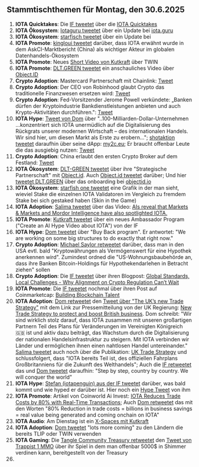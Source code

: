 ## Stammtischthemen für Montag, den 30.6.2025

1. **IOTA Quicktakes**: Die [IF tweetet](https://x.com/iota/status/1937073280273273309) über die [IOTA Quicktakes](https://x.com/iota/status/1937073280273273309)
2. **IOTA Ökosystem**: [Iotaguru tweetet](https://x.com/iota_guru/status/1937198220293410886) über ein Update bei [iota.guru](https://www.iota.guru/)
3. **IOTA Ökosystem**: [starfisch tweetet](https://x.com/starfishoneiota/status/1937546536532983918) über ein Update bei 
4. **IOTA Promote**: [kingloui tweetet](https://x.com/kingloui96/status/1937189690538344822) darüber, dass IOTA erwähnt wurde in dem AskCI-Marktbericht (China) als wichtiger Akteur im globalen Datenhandels-Ökosystem
5. **IOTA Promote**: Neues [Short Video von Kutkraft](https://x.com/kutkraft/status/1937437627692839191) über TWIN
6. **IOTA Promote**: [DLT.GREEN tweetet](https://x.com/dlt_green/status/1937554725378851161) ein anschauliches Video über [Object.ID](objectid.io)
7. **Crypto Adoption**: Mastercard Partnerschaft mit Chainlink: [Tweet](https://x.com/WatcherGuru/status/1937534380164948047)
8. **Crypto Adoption**: Der CEO von Robinhood glaubt Crypto das traditionelle Finanzwesen ersetzen wird: [Tweet](https://x.com/Vivek4real_/status/1937543816510062616)
9. **Crypto Adoption**: Fed-Vorsitzender Jerome Powell verkündete: „Banken dürfen der Kryptoindustrie Bankdienstleistungen anbieten und auch Krypto-Aktivitäten durchführen.": [Tweet](https://x.com/BitcoinMagazine/status/1937530113127829951)
10. **IOTA Hype**: [Tweet von Dom](https://x.com/DomSchiener/status/1937501860501315843) über "..100-Milliarden-Dollar-Unternehmen ...konzentriert sich IOTA unermüdlich auf die Digitalisierung des Rückgrats unserer modernen Wirtschaft – des internationalen Handels. Wir sind hier, um diesen Markt als Erste zu erobern..."; [shotaktion tweetet](https://x.com/shortaktien/status/1937859217227923946) daraufhin über seine dApp: [my2c.eu](https://my2c.eu/); Er braucht offenbar Leute die das ausgiebig nutzen: [Tweet](https://x.com/shortaktien/status/1938247451133051141)
11. **Crypto Adoption**: China erlaubt den ersten Crypto Broker auf dem Festland: [Tweet](https://x.com/pete_rizzo_/status/1937805122433671466)
12. **IOTA Ökosystem**: [DLT-GREEN tweetet](https://x.com/dlt_green/status/1938258666479665278) über ihre "Strategische Partnerschaft" mit [Object.id](https://x.com/ObjectID_io). Auch [Object.id tweetet](https://x.com/ObjectID_io/status/1938260280833937712) darüber; Und hier [tweetet DLT.GREEN](https://x.com/dlt_green/status/1937886558113206366) über das onboarding bei [objectid.io](https://objectid.io/)
13. **IOTA Ökosystem**: [starfish one tweetet](https://x.com/starfishoneiota/status/1937546536532983918) eine Grafik in der man sieht, wieviel Stake die einzelnen IOTA Validatoren im Vergleich zu fremdem Stake bei sich gestaked haben (Skin in the Game)
14. **IOTA Adoption**: [Salima tweetet](https://x.com/Salimasbegum/status/1937628942095335520) über das Video: [AIs reveal that Markets & Markets and Mordor Intelligence have also spotlighted IOTA.](https://youtu.be/NDmEWXefgKUf)
15. **IOTA Promote**: [Kutkraft tweetet](https://x.com/kutkraft/status/1937732182409461891) über ein neues Ambassador Program ("Create an AI Hype Video about IOTA") von der IF
16. **IOTA Hype**: [Dom tweetet](https://x.com/DomSchiener/status/1937507803477778663) über "Buy Back program". Er antwortet: "We are working on some big structures to do exactly that right now." 
17. **Crypto Adoption**: [Michael Saylor retweetet](https://x.com/saylor/status/1937971156910285011) darüber, dass man in den USA evtl. bald "Kryptowährungen als Vermögenswert für eine Hypothek anerkennen wird". Zumindest ordned die "US-Wohnungsbaubehörde an, dass ihre Banken Bitcoin-Holdings für Hypothekendarlehen in Betracht ziehen" sollen
18. **Crypto Adoption**: Die [IF tweetet](https://x.com/iota/status/1938220711882965050) über ihren Blogpost: [Global Standards, Local Challenges - Why Alignment on Crypto Regulation Can’t Wait](https://blog.iota.org/iota-response-fsb/)
19. **IOTA Promote**: Die [IF tweetet](https://x.com/iota/status/1938583099413016577) nochmal über ihren Post auf Coinmarketcap: [Building Blockchain Talent](https://coinmarketcap.com/community/articles/68513cb677d91954e4496b35/)
20. **IOTA Adoption**: [Dom retweetet](https://x.com/DomSchiener/status/1938698588739273024) den [Tweet über "The UK’s new Trade Strategy"](https://x.com/biztradegovuk/status/1938126350063227183) mit dem Link zur Pressemitteilung von der UK Regierung: [New Trade Strategy to protect and boost British business](https://www.gov.uk/government/news/new-trade-strategy-to-protect-and-boost-british-business). Dom schreibt: "Wir sind wirklich stolz darauf, dass IOTA zusammen mit unseren großartigen Partnern Teil des Plans für Veränderungen im Vereinigten Königreich 🇬🇧 ist und aktiv dazu beiträgt, das Wachstum durch die Digitalisierung der nationalen Handelsinfrastruktur zu steigern. Mit IOTA verbinden wir Länder und ermöglichen ihnen einen nahtlosen Handel untereinander." [Salima tweetet](https://x.com/Salimasbegum/status/1938701114884661677) auch noch über die Publikation: [UK Trade Strategy](https://www.gov.uk/government/publications/uk-trade-strategy) und schlussfolgert, dass "IOTA bereits Teil ist, des offiziellen Fahrplans Großbritanniens für die Zukunft des Welthandels"; Auch die [IF retweetet](https://x.com/iota/status/1938686452600111449) das und [Dom tweetet](https://x.com/DomSchiener/status/1938696268051816557) daraufhin: "Step by step, country by country. We will conquer the world"
21. **IOTA Hype**: [Stefan (iotapenguin) aus der IF tweetet](https://x.com/iota_penguin/status/1938883126207398238) darüber, was bald kommt und wie hyped er darüber ist. Hier noch ein [Hype Tweet](https://x.com/iota_penguin/status/1939318152732594501) von ihm
22. **IOTA Promote**: Artikel von Coinworld Ai Invest: [IOTA Reduces Trade Costs by 80% with Real-Time Transactions](https://www.ainvest.com/news/iota-reduces-trade-costs-80-real-time-transactions-2506/); Auch [Dom retweetet](https://x.com/DomSchiener/status/1938928886638948811) das mit den Worten "80% Reduction in trade costs = billions in business savings = real value being generated and coming onchain on IOTA"
23. **IOTA Audio**: Am Dienstag ist ein [X-Spaces mit Kutkraft](https://x.com/kutkraft/status/1939154991740264811)
24. **IOTA Adoption**: [Dom tweetet](https://x.com/DomSchiener/status/1939237564105314765) "lots more coming" zu den Ländern die bereits TLIP oder TWIN verwenden
25. **IOTA Gaming**: Die [Tangle Community Treasury retweetet](https://x.com/TangleTreasury/status/1939612096385384508) den [Tweet von Trappist 1 MMO](https://x.com/trappist1_mmo/status/1938979393445019970) über ihr Spiel in dem man offenbar 5000$ in Shimmer verdinen kann, bereitgestellt von der Treasury
26. 
